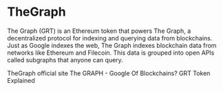 # TheGraph

The Graph (GRT) is an Ethereum token that powers The Graph, a decentralized protocol for indexing and querying data from blockchains. Just as Google indexes the web, The Graph indexes blockchain data from networks like Ethereum and Filecoin. This data is grouped into open APIs called subgraphs that anyone can query.

<BadgeLink colorScheme='yellow' badgeText='Read' href='hhttps://thegraph.com/en/'>TheGraph official site</BadgeLink>
<BadgeLink badgeText='Watch' href='https://www.youtube.com/watch?v=7gC7xJ_98r8'>The GRAPH - Google Of Blockchains? GRT Token Explained</BadgeLink>
